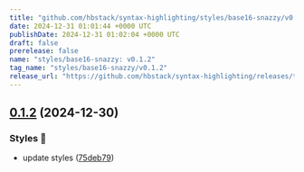 ```yaml
---
title: "github.com/hbstack/syntax-highlighting/styles/base16-snazzy/v0.1.2"
date: 2024-12-31 01:01:44 +0000 UTC
publishDate: 2024-12-31 01:02:04 +0000 UTC
draft: false
prerelease: false
name: "styles/base16-snazzy: v0.1.2"
tag_name: "styles/base16-snazzy/v0.1.2"
release_url: "https://github.com/hbstack/syntax-highlighting/releases/tag/styles/base16-snazzy/v0.1.2"
---
```


## [0.1.2](https://github.com/hbstack/syntax-highlighting/compare/styles/base16-snazzy/v0.1.1...styles/base16-snazzy/v0.1.2) (2024-12-30)


### Styles 🎨

* update styles ([75deb79](https://github.com/hbstack/syntax-highlighting/commit/75deb79773c00a91668118f44e1ffcf018513cd9))
